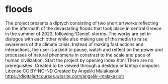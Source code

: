 # floods
The project presents a diptych consisting of two short artworks reflecting on the aftermath of the devastating floods that took place in central Greece in the summer of 2023, following 'Daniel' storms. The works are set in dialogue with each other while also making use of the media to raise awareness of the climate crisis. Instead of making fast actions and interactions, the user is asked to pause, watch and reflect on the power and processes of natural phenomena in constrast to the scale and pace of human civilization. 
Start the project by opening index.html
There are no prerequisites.
Created to be viewed through a desktop or labtop computer.
License CC BY-NC-ND
Created by Angeliki Malakasioti
https://digitalartcourses.wixsite.com/angeliki-malakasioti
